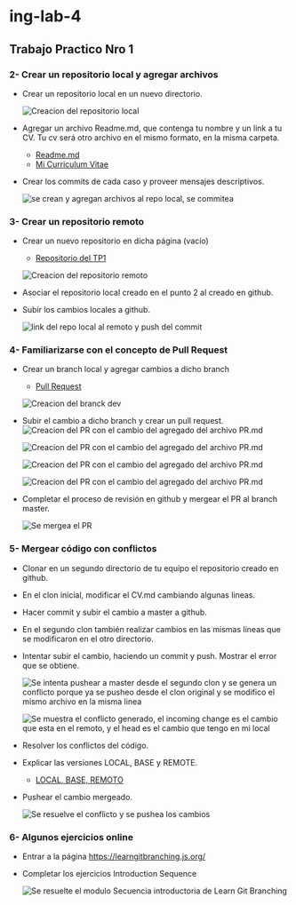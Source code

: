# ing-lab-4

## Trabajo Practico Nro 1

### __2- Crear un repositorio local y agregar archivos__

* Crear un repositorio local en un nuevo directorio.

    ![](assets/paso2.png "Creacion del repositorio local")

* Agregar un archivo Readme.md, que contenga tu nombre y un link a tu CV. Tu cv será otro archivo en el mismo formato, en la misma carpeta.
    * [Readme.md](https://github.com/franciscolmos/TP1-Sistemas-de-control-de-versiones#francisco-augusto-olmos-bossa)
    * [Mi Curriculum Vitae](https://github.com/franciscolmos/TP1-Sistemas-de-control-de-versiones/blob/master/CV.md#francisco-augusto-olmos-bossa)
* Crear los commits de cada caso y proveer mensajes descriptivos.

    ![](assets/punto2.png "se crean y agregan archivos al repo local, se commitea")

### __3- Crear un repositorio remoto__

* Crear un nuevo repositorio en dicha página (vacío)

    * [Repositorio del TP1](https://github.com/franciscolmos/TP1-Sistemas-de-control-de-versiones)

    ![](assets/creacionRepo.png "Creacion del repositorio remoto")
* Asociar el repositorio local creado en el punto 2 al creado en github.
* Subir los cambios locales a github.

    ![](assets/pushPaso3.png "link del repo local al remoto y push del commit")

### __4- Familiarizarse con el concepto de Pull Request__

* Crear un branch local y agregar cambios a dicho branch
    * [Pull Request](https://github.com/franciscolmos/TP1-Sistemas-de-control-de-versiones/blob/master/PR.md)

     ![](assets/branchs.png "Creacion del branck dev")

* Subir el cambio a dicho branch y crear un pull request.
    ![](assets/PR1.png "Creacion del PR con el cambio del agregado del archivo PR.md")

    ![](assets/PR2.png "Creacion del PR con el cambio del agregado del archivo PR.md")

    ![](assets/PR3.png "Creacion del PR con el cambio del agregado del archivo PR.md")

    ![](assets/PR4.png "Creacion del PR con el cambio del agregado del archivo PR.md")

* Completar el proceso de revisión en github y mergear el PR al branch master.

     ![](assets/PR6.png "Se mergea el PR")

### __5- Mergear código con conflictos__

*   Clonar en un segundo directorio de tu equipo el repositorio creado en github.
*   En el clon inicial, modificar el CV.md cambiando algunas lineas.
*   Hacer commit y subir el cambio a master a github.
*   En el segundo clon también realizar cambios en las mismas líneas que se modificaron en el otro directorio.
*   Intentar subir el cambio, haciendo un commit y push. Mostrar el error que se obtiene.

    ![](assets/conflicto1.png "Se intenta pushear a master desde el segundo clon y se genera un conflicto porque ya se pusheo desde el clon original y se modifico el mismo archivo en la misma linea")

    ![](assets/conflicto.png "Se muestra el conflicto generado, el incoming change es el cambio que esta en el remoto, y el head es el cambio que tengo en mi local")

*   Resolver los conflictos del código.
*   Explicar las versiones LOCAL, BASE y REMOTE.
    * [LOCAL, BASE, REMOTO](https://github.com/franciscolmos/TP1-Sistemas-de-control-de-versiones#local-base-remoto)      
*   Pushear el cambio mergeado.

     ![](assets/conflicto3.png "Se resuelve el conflicto y se pushea los cambios")

### __6- Algunos ejercicios online__

*   Entrar a la página https://learngitbranching.js.org/
*   Completar los ejercicios Introduction Sequence

    ![](assets/completoGitBranching.png "Se resuelte el modulo Secuencia introductoria de Learn Git Branching")

